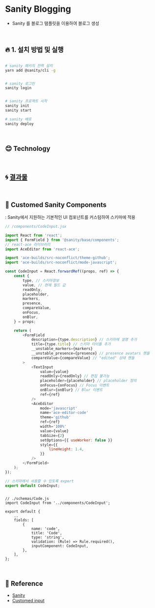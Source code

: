 # Sanity Blogging

-   Sanity 를 블로그 탬플릿을 이용하여 블로그 생성

<br>

## :fire: 1. 설치 방법 및 실행

```bash

# sanity 패키지 전역 설치
yarn add @sanity/cli -g


# sanity 로그인
sanity login


# sanity 프로젝트 시작
sanity init
sanity start

# sanity 배포
sanity deploy

```

<br>

## :blush: Technology


<br>

## :cyclone: [결과물](https://function-holabee.sanity.studio/)

<br>

## :train: Customed Sanity Components

: Sanity에서 지원하는 기본적인 UI 컴포넌트를 커스텀하여 스키마에 적용

```javascript
// /components/CodeInput.jsx

import React from 'react';
import { FormField } from '@sanity/base/components';
// react-ace 라이브러리
import AceEditor from 'react-ace';

import 'ace-builds/src-noconflict/theme-github';
import 'ace-builds/src-noconflict/mode-javascript';

const CodeInput = React.forwardRef((props, ref) => {
    const {
        type, // 스키마정보
        value, // 현재 필드 값
        readOnly,
        placeholder,
        markers,
        presence,
        compareValue,
        onFocus,
        onBlur,
    } = props;

    return (
        <FormField
            description={type.description} // 스키마에 설명 추가
            title={type.title} // 스키마 타이틀 추가
            __unstable_markers={markers}
            __unstable_presence={presence} // presence avatars 핸들
            compareValue={compareValue} // "edited" 상태 핸들
        >
            <TextInput
                value={value}
                readOnly={readOnly} // 편집 불가능
                placeholder={placeholder} // placeholder 정의
                onFocus={onFocus} // Focus 이벤트
                onBlur={onBlur} // Blur 이벤트
                ref={ref}
            />
            <AceEditor
                mode='javascript'
                name='ace-editor-code'
                theme='github'
                ref={ref}
                width='100%'
                value={value}
                tabSize={2}
                setOptions={{ useWorker: false }}
                style={{
                    lineHeight: 1.4,
                }}
            />
        </FormField>
    );
});

// 스키마에서 사용할 수 있도록 export
export default CodeInput;
```

```jaavscript

// ./schemas/Code.js
import CodeInput from '../components/CodeInput';

export default {
    ..
    fields: [
        {
            name: 'code',
            title: 'Code',
            type: 'string',
            validation: (Rule) => Rule.required(),
            inputComponent: CodeInput,
        },
    ],
};

```

<br>

## :speech_balloon: Reference

-   [Sanity](https://www.sanity.io/)
-   [Customed input](https://www.sanity.io/docs/custom-input-widgets)
